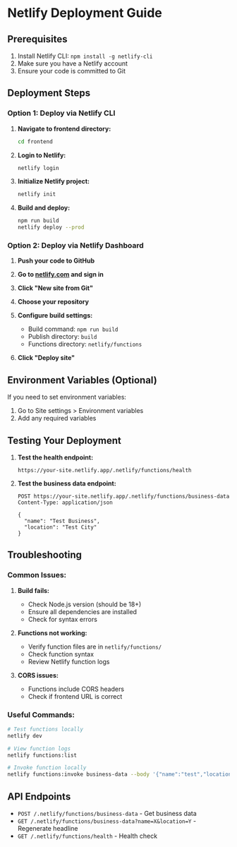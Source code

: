 # Netlify Deployment Guide

## Prerequisites
1. Install Netlify CLI: `npm install -g netlify-cli`
2. Make sure you have a Netlify account
3. Ensure your code is committed to Git

## Deployment Steps

### Option 1: Deploy via Netlify CLI

1. **Navigate to frontend directory:**
   ```bash
   cd frontend
   ```

2. **Login to Netlify:**
   ```bash
   netlify login
   ```

3. **Initialize Netlify project:**
   ```bash
   netlify init
   ```

4. **Build and deploy:**
   ```bash
   npm run build
   netlify deploy --prod
   ```

### Option 2: Deploy via Netlify Dashboard

1. **Push your code to GitHub**

2. **Go to [netlify.com](https://netlify.com) and sign in**

3. **Click "New site from Git"**

4. **Choose your repository**

5. **Configure build settings:**
   - Build command: `npm run build`
   - Publish directory: `build`
   - Functions directory: `netlify/functions`

6. **Click "Deploy site"**

## Environment Variables (Optional)

If you need to set environment variables:

1. Go to Site settings > Environment variables
2. Add any required variables

## Testing Your Deployment

1. **Test the health endpoint:**
   ```
   https://your-site.netlify.app/.netlify/functions/health
   ```

2. **Test the business data endpoint:**
   ```
   POST https://your-site.netlify.app/.netlify/functions/business-data
   Content-Type: application/json
   
   {
     "name": "Test Business",
     "location": "Test City"
   }
   ```

## Troubleshooting

### Common Issues:

1. **Build fails:**
   - Check Node.js version (should be 18+)
   - Ensure all dependencies are installed
   - Check for syntax errors

2. **Functions not working:**
   - Verify function files are in `netlify/functions/`
   - Check function syntax
   - Review Netlify function logs

3. **CORS issues:**
   - Functions include CORS headers
   - Check if frontend URL is correct

### Useful Commands:

```bash
# Test functions locally
netlify dev

# View function logs
netlify functions:list

# Invoke function locally
netlify functions:invoke business-data --body '{"name":"test","location":"test"}'
```

## API Endpoints

- `POST /.netlify/functions/business-data` - Get business data
- `GET /.netlify/functions/business-data?name=X&location=Y` - Regenerate headline
- `GET /.netlify/functions/health` - Health check 
